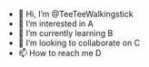 - 👋 Hi, I’m @TeeTeeWalkingstick
- 👀 I’m interested in A
- 🌱 I’m currently learning B
- 💞️ I’m looking to collaborate on C
- 📫 How to reach me D

<!---
TeeTeeWalkingstick/TeeTeeWalkingstick is a ✨ special ✨ repository because its `README.md` (this file) appears on your GitHub profile.
You can click the Preview link to take a look at your changes.
--->
